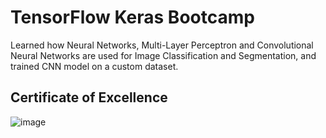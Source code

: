 # TensorFlow Keras Bootcamp
Learned how Neural Networks, Multi-Layer Perceptron and Convolutional Neural Networks are used for Image Classification and Segmentation, and trained CNN model on a custom dataset.

## Certificate of Excellence
![image](https://github.com/user-attachments/assets/1dd0fb2a-c3e3-480d-8fbf-3b940bf70aef)
